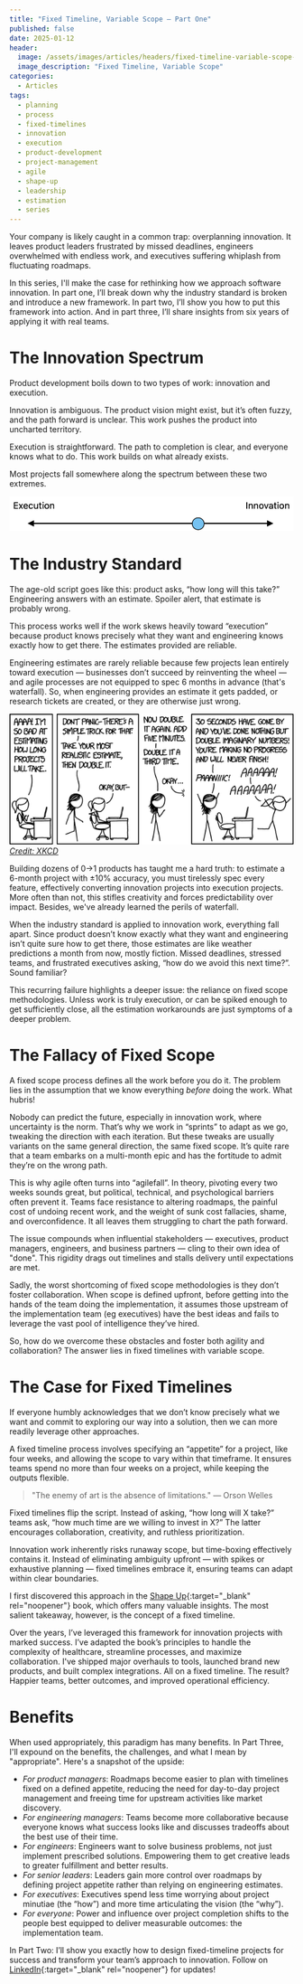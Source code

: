 ```yaml
---
title: "Fixed Timeline, Variable Scope — Part One"
published: false
date: 2025-01-12
header:
  image: /assets/images/articles/headers/fixed-timeline-variable-scope-1.jpg
  image_description: "Fixed Timeline, Variable Scope"
categories:
  - Articles
tags:
  - planning
  - process
  - fixed-timelines
  - innovation
  - execution
  - product-development
  - project-management
  - agile
  - shape-up
  - leadership
  - estimation
  - series
---
```


Your company is likely caught in a common trap: overplanning innovation. It leaves product leaders frustrated by missed deadlines, engineers overwhelmed with endless work, and executives suffering whiplash from fluctuating roadmaps.

In this series, I'll make the case for rethinking how we approach software innovation. In part one, I’ll break down why the industry standard is broken and introduce a new framework. In part two, I’ll show you how to put this framework into action. And in part three, I’ll share insights from six years of applying it with real teams.

# The Innovation Spectrum

Product development boils down to two types of work: innovation and execution.

Innovation is ambiguous. The product vision might exist, but it’s often fuzzy, and the path forward is unclear. This work pushes the product into uncharted territory.

Execution is straightforward. The path to completion is clear, and everyone knows what to do. This work builds on what already exists.

Most projects fall somewhere along the spectrum between these two extremes.

![Innovation Spectrum](/assets/images/articles/innovation-spectrum.png)

# The Industry Standard

The age-old script goes like this: product asks, “how long will this take?” Engineering answers with an estimate. Spoiler alert, that estimate is probably wrong.

This process works well if the work skews heavily toward “execution” because product knows precisely what they want and engineering knows exactly how to get there. The estimates provided are reliable.

Engineering estimates are rarely reliable because few projects lean entirely toward execution — businesses don’t succeed by reinventing the wheel — and agile processes are not equipped to spec 6 months in advance (that's waterfall). So, when engineering provides an estimate it gets padded, or research tickets are created, or they are otherwise just wrong.

![XKCD Engineering Estimate](/assets/images/articles/xkcd-engineering-estimate.png)<br />
[*Credit: XKCD*](https://xkcd.com/1658/)

Building dozens of 0→1 products has taught me a hard truth: to estimate a 6-month project with ±10% accuracy, you must tirelessly spec every feature, effectively converting innovation projects into execution projects. More often than not, this stifles creativity and forces predictability over impact. Besides, we've already learned the perils of waterfall.

When the industry standard is applied to innovation work, everything fall apart. Since product doesn’t know exactly what they want and engineering isn’t quite sure how to get there, those estimates are like weather predictions a month from now, mostly fiction. Missed deadlines, stressed teams, and frustrated executives asking, “how do we avoid this next time?”. Sound familiar?

This recurring failure highlights a deeper issue: the reliance on fixed scope methodologies. Unless work is truly execution, or can be spiked enough to get sufficiently close, all the estimation workarounds are just symptoms of a deeper problem.

# The Fallacy of Fixed Scope

A fixed scope process defines all the work before you do it. The problem lies in the assumption that we know everything *before* doing the work. What hubris!

Nobody can predict the future, especially in innovation work, where uncertainty is the norm. That’s why we work in “sprints” to adapt as we go, tweaking the direction with each iteration. But these tweaks are usually variants on the same general direction, the same fixed scope. It’s quite rare that a team embarks on a multi-month epic and has the fortitude to admit they’re on the wrong path.

This is why agile often turns into “agilefall”. In theory, pivoting every two weeks sounds great, but political, technical, and psychological barriers often prevent it. Teams face resistance to altering roadmaps, the painful cost of undoing recent work, and the weight of sunk cost fallacies, shame, and overconfidence. It all leaves them struggling to chart the path forward.

The issue compounds when influential stakeholders — executives, product managers, engineers, and business partners — cling to their own idea of "done". This rigidity drags out timelines and stalls delivery until expectations are met.

Sadly, the worst shortcoming of fixed scope methodologies is they don’t foster collaboration. When scope is defined upfront, before getting into the hands of the team doing the implementation, it assumes those upstream of the implementation team (eg executives) have the best ideas and fails to leverage the vast pool of intelligence they’ve hired.

So, how do we overcome these obstacles and foster both agility and collaboration? The answer lies in fixed timelines with variable scope.

# The Case for Fixed Timelines

If everyone humbly acknowledges that we don’t know precisely what we want and commit to exploring our way into a solution, then we can more readily leverage other approaches.

A fixed timeline process involves specifying an “appetite” for a project, like four weeks, and allowing the scope to vary within that timeframe. It ensures teams spend no more than four weeks on a project, while keeping the outputs flexible.

> "The enemy of art is the absence of limitations." — Orson Welles

Fixed timelines flip the script. Instead of asking, “how long will X take?” teams ask, “how much time are we willing to invest in X?” The latter encourages collaboration, creativity, and ruthless prioritization.

Innovation work inherently risks runaway scope, but time-boxing effectively contains it. Instead of eliminating ambiguity upfront — with spikes or exhaustive planning — fixed timelines embrace it, ensuring teams can adapt within clear boundaries.

I first discovered this approach in the [Shape Up](https://basecamp.com/shapeup){:target="_blank" rel="noopener"} book, which offers many valuable insights. The most salient takeaway, however, is the concept of a fixed timeline.

Over the years, I’ve leveraged this framework for innovation projects with marked success. I’ve adapted the book’s principles to handle the complexity of healthcare, streamline processes, and maximize collaboration. I've shipped major overhauls to tools, launched brand new products, and built complex integrations. All on a fixed timeline. The result? Happier teams, better outcomes, and improved operational efficiency.

# Benefits

When used appropriately, this paradigm has many benefits. In Part Three, I'll expound on the benefits, the challenges, and what I mean by "appropriate". Here's a snapshot of the upside:

- *For product managers*: Roadmaps become easier to plan with timelines fixed on a defined appetite, reducing the need for day-to-day project management and freeing time for upstream activities like market discovery.
- *For engineering managers*: Teams become more collaborative because everyone knows what success looks like and discusses tradeoffs about the best use of their time.
- *For engineers*: Engineers want to solve business problems, not just implement prescribed solutions. Empowering them to get creative leads to greater fulfillment and better results.
- *For senior leaders*: Leaders gain more control over roadmaps by defining project appetite rather than relying on engineering estimates.
- *For executives*: Executives spend less time worrying about project minutiae (the “how”) and more time articulating the vision (the “why”).
- *For everyone*: Power and influence over project completion shifts to the people best equipped to deliver measurable outcomes: the implementation team.

In Part Two: I’ll show you exactly how to design fixed-timeline projects for success and transform your team’s approach to innovation. Follow on [LinkedIn](https://www.linkedin.com/in/mikepackdev/){:target="_blank" rel="noopener"} for updates!
